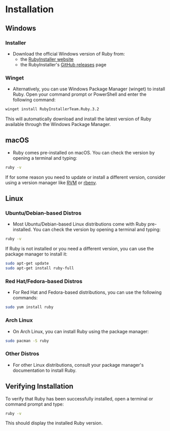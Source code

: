 # Installation

## Windows
### Installer
* Download the official Windows version of Ruby from:
  * the [RubyInstaller website](https://rubyinstaller.org/downloads/)
  * the RubyInstaller's [GitHub releases](https://github.com/oneclick/rubyinstaller2/releases/) page

### Winget
* Alternatively, you can use Windows Package Manager (winget) to install Ruby. Open your command prompt or PowerShell and enter the following command:

```bash
winget install RubyInstallerTeam.Ruby.3.2
```

This will automatically download and install the latest version of Ruby available through the Windows Package Manager.

## macOS
* Ruby comes pre-installed on macOS. You can check the version by opening a terminal and typing:

```bash
ruby -v
```

If for some reason you need to update or install a different version, consider using a version manager like [RVM](https://rvm.io/) or [rbenv](https://github.com/rbenv/rbenv).

## Linux

### Ubuntu/Debian-based Distros
* Most Ubuntu/Debian-based Linux distributions come with Ruby pre-installed. You can check the version by opening a terminal and typing:

```bash
ruby -v
```

If Ruby is not installed or you need a different version, you can use the package manager to install it:

```bash
sudo apt-get update
sudo apt-get install ruby-full
```

### Red Hat/Fedora-based Distros
* For Red Hat and Fedora-based distributions, you can use the following commands:

```bash
sudo yum install ruby
```

### Arch Linux
* On Arch Linux, you can install Ruby using the package manager:

```bash
sudo pacman -S ruby
```

### Other Distros
* For other Linux distributions, consult your package manager's documentation to install Ruby.

## Verifying Installation
To verify that Ruby has been successfully installed, open a terminal or command prompt and type:

```bash
ruby -v
```

This should display the installed Ruby version.